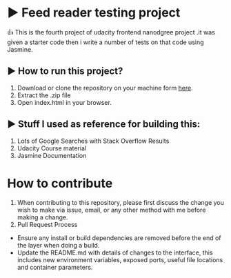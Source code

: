 # :arrow_forward: Feed reader testing project
:+1: This is the fourth project of udacity frontend nanodgree project .it was given a starter code then i write a number of tests on that code using Jasmine.

## :arrow_forward: How to run this project?

1. Download or clone the repository on your machine form [here](https://github.com/hassanhammady).
2. Extract the .zip file
3. Open index.html in your browser.

## :arrow_forward: Stuff I used as reference for building this:

1. Lots of Google Searches with Stack Overflow Results
2. Udacity Course material
3. Jasmine Documentation

# How to contribute

1. When contributing to this repository, please first discuss the change you wish to make via issue, email, or any other method with me before making a change.
2. Pull Request Process
- Ensure any install or build dependencies are removed before the end of the layer when doing a build.
- Update the README.md with details of changes to the interface, this includes new environment variables, exposed ports, useful file locations and container parameters.
